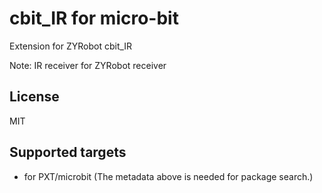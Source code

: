  # cbit_IR for micro-bit

Extension for ZYRobot cbit_IR

Note: IR receiver for ZYRobot receiver

## License

MIT

## Supported targets

* for PXT/microbit
(The metadata above is needed for package search.)
